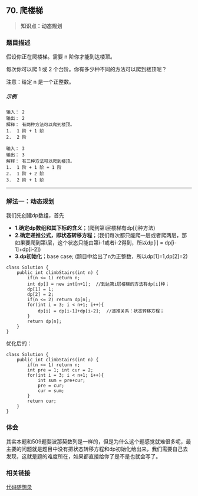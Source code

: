 ## 70. 爬楼梯
> **知识点：动态规划**
### 题目描述

假设你正在爬楼梯。需要 n 阶你才能到达楼顶。

每次你可以爬 1 或 2 个台阶。你有多少种不同的方法可以爬到楼顶呢？

注意：给定 n 是一个正整数。

##### 示例

```
输入： 2
输出： 2
解释： 有两种方法可以爬到楼顶。
1.  1 阶 + 1 阶
2.  2 阶

输入： 3
输出： 3
解释： 有三种方法可以爬到楼顶。
1.  1 阶 + 1 阶 + 1 阶
2.  1 阶 + 2 阶
3.  2 阶 + 1 阶
```
---
### 解法一：动态规划

我们先创建dp数组，首先     
- **1.确定dp数组和其下标的含义**；(爬到第i层楼梯有dp[i]种方法)
- **2.确定递推公式，即状态转移方程**；(我们每次都只能爬一层或者爬两层，那如果要爬到第i层，这个状态只能由第i-1或者i-2得到，所以dp[i] = dp[i-1]+dp[i-2]) 
- **3.dp初始化**；base case; (题目中给出了n为正整数，所以dp[1]=1,dp[2]=2)

```
class Solution {
    public int climbStairs(int n) {
        if(n <= 1) return n;
        int dp[] = new int[n+1];  //到达第i层楼梯的方法有dp[i]种；
        dp[1] = 1;
        dp[2] = 2;
        if(n <= 2) return dp[n];
        for(int i = 3; i < n+1; i++){
            dp[i] = dp[i-1]+dp[i-2];  //递推关系：状态转移方程；
        }
        return dp[n];
    }
}
```
优化后的：

```
class Solution {
    public int climbStairs(int n) {
        if(n <= 1) return n;
        int pre = 1; int cur = 2;
        for(int i = 3; i < n+1; i++){
            int sum = pre+cur;
            pre = cur;
            cur = sum;
        }
        return cur;
    }
}
```

### 体会

其实本题和509题斐波那契数列是一样的，但是为什么这个题感觉就难很多呢，最主要的问题就是题目中没有把状态转移方程和dp初始化给出来，我们需要自己去发现，这就是题的难度所在，如果都直接给你了是不是也就会写了。

### 相关链接
[代码随想录](https://leetcode-cn.com/problems/fibonacci-number/solution/dai-ma-sui-xiang-lu-509-fei-bo-na-qi-shu-n389/)
